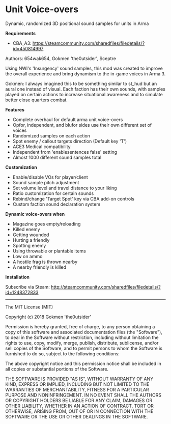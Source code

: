 # Unit Voice-overs
Dynamic, randomized 3D positional sound samples for units in Arma

**Requirements**
- CBA_A3: https://steamcommunity.com/sharedfiles/filedetails/?id=450814997

Authors: 654wak654, Gokmen 'the0utsider', Sceptre

Using NWI's 'Insurgency' sound samples, this mod was created to improve the overall experience and bring dynamism to the in-game voices in Arma 3.

Gokmen: I always imagined this to be something similar to st_hud but an aural one instead of visual. Each faction has their own sounds, with samples played on certain actions to increase situational awareness and to simulate better close quarters combat.

**Features**
- Complete overhaul for default arma unit voice-overs
- Opfor, independent, and blufor sides use their own different set of voices
- Randomized samples on each action
- Spot enemy / callout targets direction (Default key 'T')
- ACE3 Medical compatibility
- Independent from 'enablesentences false' setting
- Almost 1000 different sound samples total

**Customization**
- Enable/disable VOs for player/client
- Sound sample pitch adjustment
- Set volume level and travel distance to your liking
- Ratio customization for certain sounds
- Rebind/change 'Target Spot' key via CBA add-on controls
- Custom faction sound declaration system

**Dynamic voice-overs when**
- Magazine goes empty/reloading
- Killed enemy
- Getting wounded
- Hurting a friendly
- Spotting enemy
- Using throwable or plantable items
- Low on ammo
- A hostile frag is thrown nearby
- A nearby friendly is killed

**Installation**

Subscribe via Steam: http://steamcommunity.com/sharedfiles/filedetails/?id=1248372833

---

The MIT License (MIT)

Copyright (c) 2018 Gokmen 'the0utsider'

Permission is hereby granted, free of charge, to any person obtaining a copy of this software and associated documentation files (the "Software"), to deal in the Software without restriction, including without limitation the rights to use, copy, modify, merge, publish, distribute, sublicense, and/or sell copies of the Software, and to permit persons to whom the Software is furnished to do so, subject to the following conditions:

The above copyright notice and this permission notice shall be included in all copies or substantial portions of the Software.

THE SOFTWARE IS PROVIDED "AS IS", WITHOUT WARRANTY OF ANY KIND, EXPRESS OR IMPLIED, INCLUDING BUT NOT LIMITED TO THE WARRANTIES OF MERCHANTABILITY, FITNESS FOR A PARTICULAR PURPOSE AND NONINFRINGEMENT. IN NO EVENT SHALL THE AUTHORS OR COPYRIGHT HOLDERS BE LIABLE FOR ANY CLAIM, DAMAGES OR OTHER LIABILITY, WHETHER IN AN ACTION OF CONTRACT, TORT OR OTHERWISE, ARISING FROM, OUT OF OR IN CONNECTION WITH THE SOFTWARE OR THE USE OR OTHER DEALINGS IN THE SOFTWARE.
